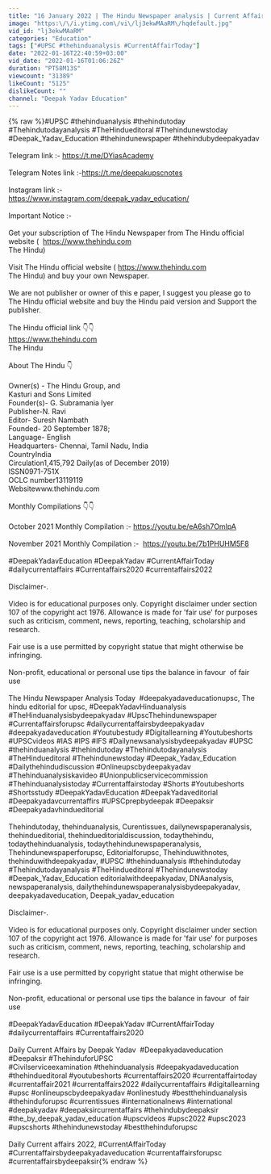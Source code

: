 ```yaml
---
title: "16 January 2022 | The Hindu Newspaper analysis | Current Affairs 2022 #upsc #IAS #EditorialAnalysis"
image: "https:\/\/i.ytimg.com\/vi\/lj3ekwMAaRM\/hqdefault.jpg"
vid_id: "lj3ekwMAaRM"
categories: "Education"
tags: ["#UPSC #thehinduanalysis #CurrentAffairToday"]
date: "2022-01-16T22:40:59+03:00"
vid_date: "2022-01-16T01:06:26Z"
duration: "PT58M13S"
viewcount: "31389"
likeCount: "5125"
dislikeCount: ""
channel: "Deepak Yadav Education"
---
```

{% raw %}#UPSC #thehinduanalysis #thehindutoday #Thehindutodayanalysis #TheHindueditoral #Thehindunewstoday #Deepak_Yadav_Education #thehindunewspaper #thehindubydeepakyadav<br /><br />Telegram link :- <a rel="nofollow" target="blank" href="https://t.me/DYiasAcademy">https://t.me/DYiasAcademy</a><br /><br />Telegram Notes link :-<a rel="nofollow" target="blank" href="https://t.me/deepakupscnotes">https://t.me/deepakupscnotes</a><br /><br />Instagram link :-<br /><a rel="nofollow" target="blank" href="https://www.instagram.com/deepak_yadav_education/">https://www.instagram.com/deepak_yadav_education/</a><br /><br />Important Notice :-<br /><br />Get your subscription of The Hindu Newspaper from The Hindu official website (  <a rel="nofollow" target="blank" href="https://www.thehindu.com">https://www.thehindu.com</a><br />The Hindu) <br /><br />Visit The Hindu official website ( <a rel="nofollow" target="blank" href="https://www.thehindu.com">https://www.thehindu.com</a><br />The Hindu) and buy your own Newspaper.<br /><br />We are not publisher or owner of this e paper, I suggest you please go to The Hindu official website and buy the Hindu paid version and Support the publisher. <br /><br />The Hindu official link 👇👇<br /><a rel="nofollow" target="blank" href="https://www.thehindu.com">https://www.thehindu.com</a><br />The Hindu<br /><br />About The Hindu 👇<br /><br />Owner(s) - The Hindu Group, and<br />Kasturi and Sons Limited<br />Founder(s)- G. Subramania Iyer<br />Publisher-N. Ravi<br />Editor- Suresh Nambath<br />Founded- 20 September 1878; <br />Language- English<br />Headquarters- Chennai, Tamil Nadu, India<br />CountryIndia<br />Circulation1,415,792 Daily(as of December 2019)<br />ISSN0971-751X<br />OCLC number13119119<br />Websitewww.thehindu.com<br /><br />Monthly Compilations 👇👇<br /><br />October 2021 Monthly Compilation :- <a rel="nofollow" target="blank" href="https://youtu.be/eA6sh7OmlpA">https://youtu.be/eA6sh7OmlpA</a><br /><br />November 2021 Monthly Compilation :-  <a rel="nofollow" target="blank" href="https://youtu.be/7b1PHUHM5F8">https://youtu.be/7b1PHUHM5F8</a><br /><br />#DeepakYadavEducation #DeepakYadav #CurrentAffairToday #dailycurrentaffairs #Currentaffairs2020 #currentaffairs2022 <br /><br />Disclaimer-. <br /><br />Video is for educational purposes only. Copyright disclaimer under section 107 of the copyright act 1976. Allowance is made for 'fair use' for purposes such as criticism, comment, news, reporting, teaching, scholarship and research.<br /><br />Fair use is a use permitted by copyright statue that might otherwise be infringing. <br /><br />Non-profit, educational or personal use tips the balance in favour  of fair use<br /><br />The Hindu Newspaper Analysis Today  #deepakyadaveducationupsc, The hindu editorial for upsc, #DeepakYadavHinduanalysis #TheHinduanalysisbydeepakyadav #UpscThehindunewspaper #Currentaffairsforupsc #dailycurrentaffairsbydeepakyadav #deepakyadaveducation #Youtubestudy #Digitallearning #Youtubeshorts #UPSCvideos #IAS #IPS #IFS #Dailynewsanalysisbydeepakyadav #UPSC #thehinduanalysis #thehindutoday #Thehindutodayanalysis #TheHindueditoral #Thehindunewstoday #Deepak_Yadav_Education #Dailythehindudiscussion #Onlineupscbydeepakyadav #Thehinduanalysiskavideo #Unionpublicservicecommission #Thehinduanalysistoday #Currentaffairstoday #Shorts #Youtubeshorts #Shortsstudy #DeepakYadavEducation #DeepakYadaveditorial #Deepakyadavcurrentaffirs #UPSCprepbydeepak #Deepaksir #Deepakyadavhindueditorial<br /><br />Thehindutoday, thehinduanalysis, Curentissues, dailynewspaperanalysis, thehindueditorial, thehindueditorialdiscussion, todaythehindu, todaythehinduanalysis, todaythehindunewspaperanalysis, Thehindunewspaperforupsc, Editorialforupsc, Thehinduwithnotes, thehinduwithdeepakyadav, #UPSC #thehinduanalysis #thehindutoday #Thehindutodayanalysis #TheHindueditoral #Thehindunewstoday #Deepak_Yadav_Education editorialwithdeepakyadav, DNAanalysis, newspaperanalysis, dailythehindunewspaperanalysisbydeepakyadav, deepakyadaveducation, Deepak_yadav_education<br /><br />Disclaimer-. <br /><br />Video is for educational purposes only. Copyright disclaimer under section 107 of the copyright act 1976. Allowance is made for 'fair use' for purposes such as criticism, comment, news, reporting, teaching, scholarship and research.<br /><br />Fair use is a use permitted by copyright statue that might otherwise be infringing. <br /><br />Non-profit, educational or personal use tips the balance in favour  of fair use<br /><br />#DeepakYadavEducation #DeepakYadav #CurrentAffairToday #dailycurrentaffairs #Currentaffairs2020 <br /><br />Daily Current Affairs by Deepak Yadav  #Deepakyadaveducation #Deepaksir #ThehinduforUPSC<br />#Civilserviceexamination #thehinduanalysis #deepakyadaveducation #thehindueditoral #youtubeshorts #currentaffairs2020 #currentaffairtoday #currentaffair2021 #currentaffairs2022 #dailycurrentaffairs #digitallearning #upsc #onlineupscbydeepakyadav #onlinestudy #bestthehinduanalysis #thehinduforupsc #currentissues #internationalnews #international #deepakyadav #deepaksircurrentaffairs #thehindubydeepaksir #the_by_deepak_yadav_education #upscvideos #upsc2022 #upsc2023 #upscshorts #thehindunewstoday #bestthehinduforupsc<br /><br />Daily Current affairs 2022, #CurrentAffairToday #Currentaffairsbydeepakyadaveducation #currentaffairsforupsc #currentaffairsbydeepaksir{% endraw %}
